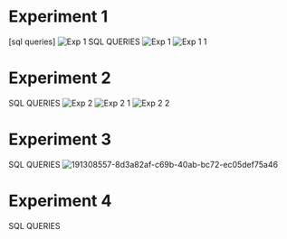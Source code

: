 

# Experiment 1 
[sql queries]
![Exp 1](https://user-images.githubusercontent.com/113236628/193327171-5071c6a5-1324-4557-95f8-8934e8b97fde.png)
SQL QUERIES 
![Exp 1 ](https://user-images.githubusercontent.com/113236628/193328497-96f3886c-6cda-47cc-9858-c5699b1605e6.png)
![Exp 1 1](https://user-images.githubusercontent.com/113236628/193328745-dce11264-5a7b-40a4-8d73-d5b3d4191fa0.png)
# Experiment 2 
SQL QUERIES 
![Exp 2](https://user-images.githubusercontent.com/113236628/193330693-680a70fd-3867-4c70-807f-77f85971c361.png)
![Exp 2 1](https://user-images.githubusercontent.com/113236628/193330778-917e75d5-a453-44b9-bcb1-c7978ae860e1.png)
![Exp 2 2](https://user-images.githubusercontent.com/113236628/193330796-85f63661-1f08-44af-9f42-43bfbec38eab.png)
# Experiment 3
SQL QUERIES 
![191308557-8d3a82af-c69b-40ab-bc72-ec05def75a46](https://user-images.githubusercontent.com/113236628/193332084-6d7493ef-5119-4b85-9661-463df06aaace.png)
# Experiment 4
SQL QUERIES 

